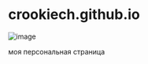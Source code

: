 # crookiech.github.io

![image](https://user-images.githubusercontent.com/114642658/207787327-8beabd6c-b085-4781-987c-17e4c191e86a.png)

моя персональная страница
